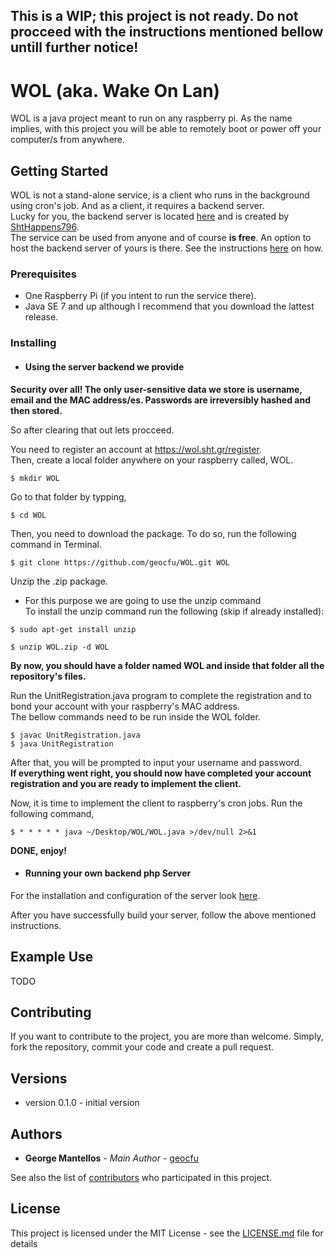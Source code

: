 ## This is a WIP; this project is not ready. Do not procceed with the instructions mentioned bellow untill further notice!

# WOL (aka. Wake On Lan)

WOL is a java project meant to run on any raspberry pi. As the name implies, with this project you will be able to remotely boot or power off your computer/s from anywhere.

## Getting Started

WOL is not a stand-alone service, is a client who runs in the background using cron's job. And as a client, it requires a backend server.  
Lucky for you, the backend server is located [here](https://github.com/ShtHappens796/Wake-On-LAN) and is created by [ShtHappens796](https://github.com/ShtHappens796).  
The service can be used from anyone and of course **is free**. An option to host the backend server of yours is there. See the instructions
[here](https://github.com/ShtHappens796/Wake-On-LAN#instructions) on how.

### Prerequisites

- One Raspberry Pi (if you intent to run the service there).
- Java SE 7 and up although I recommend that you download the lattest release.


### Installing

- #### Using the server backend we provide
 **Security over all! The only user-sensitive data we store is username, email and the MAC address/es. Passwords are irreversibly hashed and then stored.**  

So after clearing that out lets procceed.  

 You need to register an account at https://wol.sht.gr/register.  
Then, create a local folder anywhere on your raspberry called, WOL.
```
$ mkdir WOL
```
Go to that folder by typping,
```
$ cd WOL
```
Then, you need to download the package. To do so, run the following command
in Terminal.  
```
$ git clone https://github.com/geocfu/WOL.git WOL
```
Unzip the .zip package.  
 - For this purpose we are going to use the unzip command  
 To install the unzip command run the following (skip if already installed):
```
$ sudo apt-get install unzip
```  

 ```
 $ unzip WOL.zip -d WOL
 ```
 **By now, you should have a folder named WOL and inside that folder all the repository's files.**

 Run the UnitRegistration.java program to complete the registration and to bond your account with your raspberry's MAC address.  
 The bellow commands need to be run inside the WOL folder.
```
$ javac UnitRegistration.java
$ java UnitRegistration
```
After that, you will be prompted to input your username and password.  
**If everything went right, you should now have completed your account registration and you are ready to implement the client.**

 Now, it is time to implement the client to raspberry's cron jobs.
 Run the following command,
 ```
 $ * * * * * java ~/Desktop/WOL/WOL.java >/dev/null 2>&1
 ```

 **DONE, enjoy!**

- #### Running your own backend php Server

 For the installation and configuration of the server look [here](https://github.com/ShtHappens796/Wake-On-LAN).  

 After you have successfully build your server, follow the above mentioned instructions.

## Example Use

TODO

## Contributing

If you want to contribute to the project, you are more than welcome. Simply, fork the repository, commit your code and create a pull request.

## Versions
  - version 0.1.0 - initial version  

## Authors

* **George Mantellos** - *Main Author* - [geocfu](https://github.com/geocfu)

See also the list of [contributors](https://github.com/geocfu/WOL/contributors) who participated in this project.

## License

This project is licensed under the MIT License - see the [LICENSE.md](LICENSE) file for details
